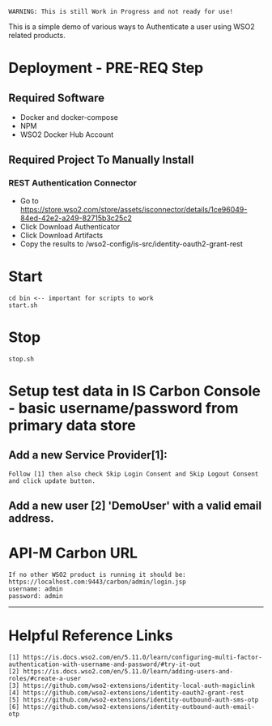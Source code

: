 ```
WARNING: This is still Work in Progress and not ready for use!
```


This is a simple demo of various ways to Authenticate a user using WSO2 related products.

# Deployment - PRE-REQ Step
## Required Software
- Docker and docker-compose
- NPM
- WSO2 Docker Hub Account
  
## Required Project To Manually Install  
### REST Authentication Connector
- Go to https://store.wso2.com/store/assets/isconnector/details/1ce96049-84ed-42e2-a249-82715b3c25c2
- Click Download Authenticator
- Click Download Artifacts
- Copy the results to <POC-AUTHENTICATION-HOME>/wso2-config/is-src/identity-oauth2-grant-rest

# Start
```
cd bin <-- important for scripts to work
start.sh
```

# Stop
```
stop.sh
```

# Setup test data in IS Carbon Console - basic username/password from primary data store
## Add a new Service Provider[1]: 
```
Follow [1] then also check Skip Login Consent and Skip Logout Consent and click update button.
```

## Add a new user [2] 'DemoUser' with a valid email address.

# API-M Carbon URL
```
If no other WSO2 product is running it should be: https://localhost.com:9443/carbon/admin/login.jsp
username: admin
password: admin
```


---
# Helpful Reference Links
```
[1] https://is.docs.wso2.com/en/5.11.0/learn/configuring-multi-factor-authentication-with-username-and-password/#try-it-out 
[2] https://is.docs.wso2.com/en/5.11.0/learn/adding-users-and-roles/#create-a-user
[3] https://github.com/wso2-extensions/identity-local-auth-magiclink
[4] https://github.com/wso2-extensions/identity-oauth2-grant-rest
[5] https://github.com/wso2-extensions/identity-outbound-auth-sms-otp
[6] https://github.com/wso2-extensions/identity-outbound-auth-email-otp
```